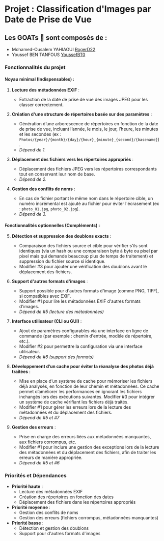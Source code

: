 # Projet : Classification d'Images par Date de Prise de Vue


## Les GOATs 🐐 sont composés de :

- Mohamed-Ousalem YAHIAOUI [RogerD22](https://github.com/RogerD22)
- Youssef BEN TANFOUS [YoussefBT0](https://github.com/YoussefBT0)


### Fonctionnalités du projet

#### Noyau minimal (Indispensables) :
1. **Lecture des métadonnées EXIF** :
   - Extraction de la date de prise de vue des images JPEG pour les classer correctement.

2. **Création d'une structure de répertoires basée sur des paramètres** :
   - Génération d’une arborescence de répertoires en fonction de la date de prise de vue, incluant l’année, le mois, le jour, l’heure, les minutes et les secondes (ex : `Photos/{year}/{month}/{day}/{hour}_{minute}_{second}/{basename}`).
   - *Dépend de 1.*

3. **Déplacement des fichiers vers les répertoires appropriés** :
   - Déplacement des fichiers JPEG vers les répertoires correspondants tout en conservant leur nom de base.
   - *Dépend de 2.*

4. **Gestion des conflits de noms** :
   - En cas de fichier portant le même nom dans le répertoire cible, un numéro incrémental est ajouté au fichier pour éviter l'écrasement (ex : `photo_01.jpg`, `photo_02.jpg`).
   - *Dépend de 3.*

#### Fonctionnalités optionnelles (Compléments) :
5. **Détection et suppression des doublons exacts** :
   - Comparaison des fichiers source et cible pour vérifier s'ils sont identiques (via un hash ou une comparaison byte à byte ou pixel par pixel mais qui demande beaucoup plus de temps de traitement) et suppression du fichier source si identique.
   - Modifier #3 pour ajouter une vérification des doublons avant le déplacement des fichiers.

6. **Support d'autres formats d'images** :
   - Support possible pour d'autres formats d'image (comme PNG, TIFF), si compatibles avec EXIF.
   - Modifier #1 pour lire les métadonnées EXIF d'autres formats d'images.
   - *Dépend de #5 (lecture des métadonnées)*


7. **Interface utilisateur (CLI ou GUI)** :
   - Ajout de paramètres configurables via une interface en ligne de commande (par exemple : chemin d'entrée, modèle de répertoire, etc.).
   - Modifier #2 pour permettre la configuration via une interface utilisateur.
   - *Dépend de #6 (support des formats)*


8. **Développement d’un cache pour éviter la réanalyse des photos déjà traitées** :
   - Mise en place d’un système de cache pour mémoriser les fichiers déjà analysés, en fonction de leur chemin et métadonnées.
   Ce cache permet d’améliorer les performances en ignorant les fichiers inchangés lors des exécutions suivantes.
   Modifier #3 pour intégrer un système de cache vérifiant les fichiers déjà traités.
   - Modifier #1 pour gérer les erreurs lors de la lecture des métadonnées et du déplacement des fichiers.
   - *Dépend de #5 et #7*


9. **Gestion des erreurs** :
   - Prise en charge des erreurs liées aux métadonnées manquantes, aux fichiers corrompus, etc.
   - Modifier #1 pour inclure une gestion des exceptions lors de la lecture des métadonnées et du déplacement des fichiers, afin de traiter les erreurs de manière appropriée.  
   - *Dépend de #5 et #6*

   
### Priorités et Dépendances

- **Priorité haute** : 
  - Lecture des métadonnées EXIF
  - Création des répertoires en fonction des dates
  - Déplacement des fichiers dans les répertoires appropriés
- **Priorité moyenne** : 
  - Gestion des conflits de noms
  - Gestion des erreurs (fichiers corrompus, métadonnées manquantes)
- **Priorité basse** : 
  - Détection et gestion des doublons
  - Support pour d'autres formats d'images


